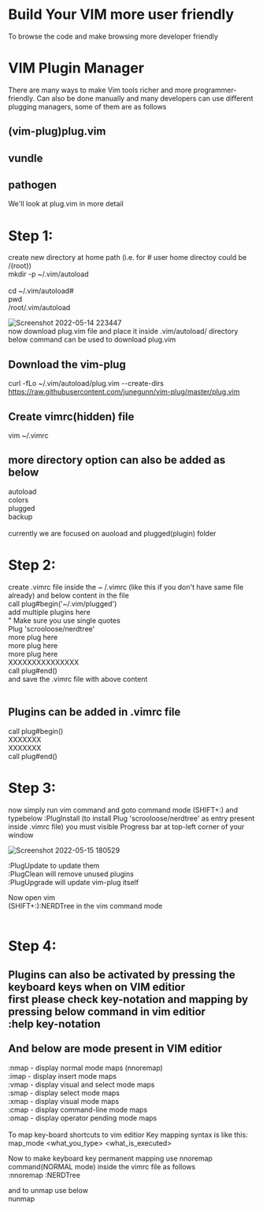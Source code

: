 # Build Your VIM more user friendly 
To browse the code and make browsing more developer friendly

# VIM Plugin Manager
There are many ways to make Vim tools richer and more programmer-friendly. Can also be done manually and many developers can use different plugging managers, some of them are as follows

(vim-plug)plug.vim
-----------------
vundle 
----------
pathogen
------------

We'll look at plug.vim in more detail

# Step 1:
create new directory at home path (i.e. for # user home directoy could be /(root)) <br />
mkdir -p ~/.vim/autoload <br />
<br />
cd ~/.vim/autoload# <br />
pwd <br />
/root/.vim/autoload <br />

![Screenshot 2022-05-14 223447](https://user-images.githubusercontent.com/101242777/168441910-3aabcfed-6599-4d15-90f0-b3fc7a50709f.png)
<br />
now download plug.vim file and place it inside .vim/autoload/ directory <br />
below command can be used to download plug.vim <br />

Download the vim-plug
--
curl -fLo ~/.vim/autoload/plug.vim --create-dirs https://raw.githubusercontent.com/junegunn/vim-plug/master/plug.vim

Create vimrc(hidden) file
--
vim ~/.vimrc

more directory option can also be added as below
-------------------------------------------------
autoload <br />
colors <br />
plugged <br />
backup <br />
<br />
currently we are focused on auoload and plugged(plugin) folder

# Step 2: 
create .vimrc file inside the ~ /.vimrc (like this if you don't have same file already) and below content in the file <br />
call plug#begin('~/.vim/plugged') <br />
add multiple plugins here <br />
" Make sure you use single quotes <br />
Plug 'scrooloose/nerdtree' <br />
more plug here <br />
more plug here <br />
more plug here <br />
XXXXXXXXXXXXXXX <br />
call plug#end() <br />
and save the .vimrc file with above content <br />
<br />

Plugins can be added in .vimrc file
--
call plug#begin() <br />
XXXXXXX <br />
XXXXXXX <br />
call plug#end() <br />

# Step 3:
now simply run vim command and goto command mode (SHIFT+:) and typebelow
:PlugInstall (to install Plug 'scrooloose/nerdtree' as entry present inside .vimrc file) you must visible Progress bar at top-left corner
of your window

![Screenshot 2022-05-15 180529](https://user-images.githubusercontent.com/101242777/168473328-d4481582-5eb0-4d55-89b7-d8626bb6b4cb.png)

:PlugUpdate to update them <br />
:PlugClean will remove unused plugins <br />
:PlugUpgrade will update vim-plug itself <br />

Now open vim <filepath> <br />
(SHIFT+:):NERDTree in the vim command mode <br />
<br />
 
# Step 4:
Plugins can also be activated by pressing the keyboard keys when on VIM editior <br /> 
first please check key-notation and mapping by pressing below command in vim editior <br />
:help key-notation <br />
<br />
And below are mode present in VIM editior <br />
----------------------------------------------
  
:nmap - display normal mode maps (nnoremap) <br />
:imap - display insert mode maps <br />
:vmap - display visual and select mode maps <br />
:smap - display select mode maps <br />
:xmap - display visual mode maps <br />
:cmap - display command-line mode maps <br />
:omap - display operator pending mode maps <br />
<br />
To map key-board shortcuts to vim editior Key mapping syntax is like this: <br /> 
map_mode <what_you_type> <what_is_executed> <br />

Now to make keyboard key permanent mapping use nnoremap command(NORMAL mode) inside the vimrc file as follows <br />
:nnoremap <C-g> :NERDTree<CR> <br />

and to unmap use below <br />
nunmap <C-g> <br />
